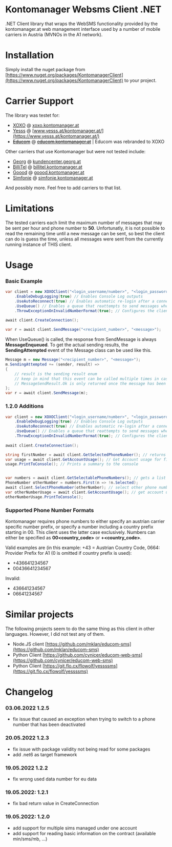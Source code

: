 # Kontomanager Websms Client .NET
.NET Client library that wraps the WebSMS functionality provided by the kontomanager.at web management interface used by a number of mobile carriers in Austria (MVNOs in the A1 network).

# Installation

Simply install the nuget package from [https://www.nuget.org/packages/KontomanagerClient](https://www.nuget.org/packages/KontomanagerClient) to your project.

# Carrier Support
The library was testet for:
- [XOXO](https://www.xoxo-mobile.at) @ [xoxo.kontomanager.at](https://xoxo.kontomanager.at)
- [Yesss](https://www.yesss.at) @ [www.yesss.at/kontomanager.at/](https://www.yesss.at/kontomanager.at/)
- [~~Educom~~](https://www.educom.at) @ [~~educom.kontomanager.at~~](https://educom.kontomanager.at) | Educom was rebranded to XOXO

Other carriers that use Kontomanager but were not tested include:
- [Georg](https://georg.at) @ [kundencenter.georg.at](https://kundencenter.georg.at)
- [BilliTel](https://billitel.at) @ [billitel.kontomanager.at](https://billitel.kontomanager.at)
- [Goood](https://goood-mobile.at/) @ [goood.kontomanager.at](https://goood.kontomanager.at)
- [Simfonie](https://www.simfonie.at/home) @ [simfonie.kontomanager.at](https://simfonie.kontomanager.at)

And possibly more. Feel free to add carriers to that list.

# Limitations
The tested carriers each limit the maximum number of messages that may be sent per hour and phone number to **50**.
Unfortunatly, it is not possible to read the remaining time until a new message can be sent, so best the client can do is guess the time, unless all messages were sent from the currently running instance of THIS client.

# Usage

### Basic Example
```c#
var client = new XOXOClient("<login_username/number>", "<login_password>")
    .EnableDebugLogging(true) // Enables Console Log outputs
    .UseAutoReconnect(true) // Enables automatic re-login after a connection timeout
    .UseQueue() // Enables a queue that reattempts to send messages when the SendLimit is reached
    .ThrowExceptionOnInvalidNumberFormat(true); // Configures the client to throw an exception if a phone number format was rejected by Kontomanager
    
await client.CreateConnection();

var r = await client.SendMessage("<recipient_number>", "<message>");
```

When UseQueue() is called, the response from SendMessage is always **MessageEnqueued**.
To get the actual sending results, the **SendingAttempted** event of the Message class can be used like this.

```c#
Message m = new Message("<recipient_number>", "<message>");
m.SendingAttempted += (sender, result) =>
{
    // result is the sending result enum
    // keep in mind that this event can be called multiple times in case Sending fails
    // MessageSendResult.Ok is only returned once the message has been successfully sent.
};
var r = await client.SendMessage(m);
```

### 1.2.0 Additions

```c#
var client = new XOXOClient("<login_username/number>", "<login_password>")
    .EnableDebugLogging(true) // Enables Console Log outputs
    .UseAutoReconnect(true) // Enables automatic re-login after a connection timeout
    .UseQueue() // Enables a queue that reattempts to send messages when the SendLimit is reached
    .ThrowExceptionOnInvalidNumberFormat(true); // Configures the client to throw an exception if a phone number format was rejected by Kontomanager
    
await client.CreateConnection();

string firstNumber = await client.GetSelectedPhoneNumber(); // returns the currently selected phone number in format 43681...
var usage = await client.GetAccountUsage(); // Get Account usage for firstNumber
usage.PrintToConsole(); // Prints a summary to the console


var numbers = await client.GetSelectablePhoneNumbers(); // gets a list of PhoneNumber object for each number linked to the account (has string number and string subscriberId)
PhoneNumber otherNumber = numbers.First(n => !n.Selected); 
await client.SelectPhoneNumber(otherNumber); // select other phone number for the client
var otherNumberUsage = await client.GetAccountUsage(); // get account usage for otherNumber
otherNumberUsage.PrintToConsole();
```


### Supported Phone Number Formats

Kontomanager requires phone numbers to either specify an austrian carrier specific number prefix, or specify a number including a country prefix starting in 00.
This client uses the latter case exclusively. Numbers can either be specified as **00<country_code><number>** or **+<country_code><number>**.

Valid examples are (in this example: +43 = Austrian Country Code, 0664: Provider Prefix for A1 (0 is omitted if country prefix is used):
- +436641234567
- 00436641234567

Invalid:
- 436641234567
- 06641234567

# Similar projects

The following projects seem to do the same thing as this client in other languages. However, I did not test any of them.

- Node.JS client [https://github.com/mklan/educom-sms](https://github.com/mklan/educom-sms)
- Python Client [https://github.com/cynicer/educom-web-sms](https://github.com/cynicer/educom-web-sms)
- Python Client [https://git.flo.cx/flowolf/yessssms](https://git.flo.cx/flowolf/yessssms)

# Changelog

### 03.06.2022 1.2.5
- fix issue that caused an exception when trying to switch to a phone number that has been deactivated

### 20.05.2022 1.2.3
- fix issue with package validity not being read for some packages
- add .net6 as target framework

### 19.05.2022 1.2.2
- fix wrong used data number for eu data

### 19.05.2022: 1.2.1
- fix bad return value in CreateConnection

### 19.05.2022: 1.2.0

- add support for multiple sims managed under one account
- add support for reading basic information on the contract (available min/sms/mb, ...)
